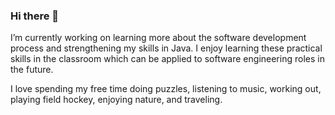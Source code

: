 ### Hi there 👋

I’m currently working on learning more about the software development process and strengthening my skills in Java. I enjoy learning these practical skills in the classroom which can be applied to software engineering roles in the future.

I love spending my free time doing puzzles, listening to music, working out, playing field hockey, enjoying nature, and traveling.
